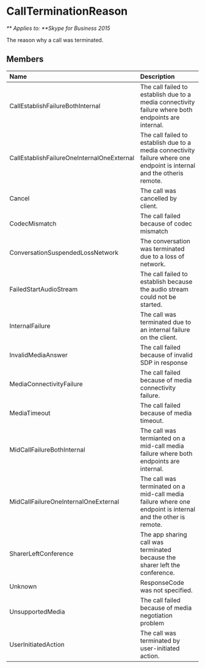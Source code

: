 
# CallTerminationReason


_** Applies to: **Skype for Business 2015_

The reason why a call was terminated.
            
## Members



|**Name**|**Description**|
|:-----|:-----|
|CallEstablishFailureBothInternal|The call failed to establish due to a media connectivity failure where both endpoints are internal.|
|CallEstablishFailureOneInternalOneExternal|The call failed to establish due to a media connectivity failure where one endpoint is internal and the otheris remote.|
|Cancel|The call was cancelled by client.|
|CodecMismatch|The call failed because of codec mismatch|
|ConversationSuspendedLossNetwork|The conversation was terminated due to a loss of network.|
|FailedStartAudioStream|The call failed to establish because the audio stream could not be started.|
|InternalFailure|The call was terminated due to an internal failure on the client.|
|InvalidMediaAnswer|The call failed because of invalid SDP in response|
|MediaConnectivityFailure|The call failed because of media connectivity failure.|
|MediaTimeout|The call failed because of media timeout.|
|MidCallFailureBothInternal|The call was termianted on a mid-call media failure where both endpoints are internal.|
|MidCallFailureOneInternalOneExternal|The call was terminated on a mid-call media failure where one endpoint is internal and the other is remote.|
|SharerLeftConference|The app sharing call was terminated because the sharer left the conference.|
|Unknown|ResponseCode was not specified.|
|UnsupportedMedia|The call failed because of media negotiation problem|
|UserInitiatedAction|The call was terminated by user-initiated action.|
